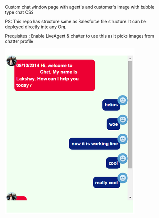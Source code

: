 Custom chat window page with agent's and customer's image with bubble type chat CSS

PS: This repo has structure same as Salesforce file structure. It can be deployed directly into any Org.

Prequisites : Enable LiveAgent & chatter to use this as it picks images from chatter profile

![Welcome](/info/demo.png)